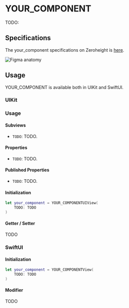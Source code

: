 
# YOUR_COMPONENT

TODO: 

## Specifications

The your_component specifications on Zeroheight is [here](https://spark.adevinta.com/1186e1705/p/34b742-your_component).

![Figma anatomy](https://github.com/adevinta/spark-ios-your_component/blob/main/assets/anatomy.png)

## Usage

YOUR_COMPONENT is available both in UIKit and SwiftUI.

### UIKit

### Usage

#### Subviews

* `TODO`: TODO.

#### Properties

* `TODO`: TODO.

#### Published Properties

* `TODO`: TODO.

#### Initialization

```swift
let your_component = YOUR_COMPONENTUIView(
    TODO: TODO
)
```

#### Getter / Setter

TODO


### SwiftUI

#### Initialization

```swift
let your_component = YOUR_COMPONENTView(
    TODO: TODO
)
```

#### Modifier

TODO